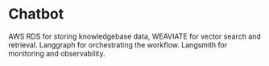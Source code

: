 # Chatbot


AWS RDS for storing knowledgebase data,
WEAVIATE for vector search and retrieval.
Langgraph for orchestrating the workflow.
Langsmith for monitoring and observability.
